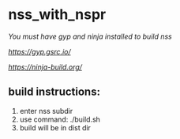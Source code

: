 # nss_with_nspr

*You must have gyp and ninja installed to build nss*

*https://gyp.gsrc.io/* 

*https://ninja-build.org/*

## build instructions:
1) enter nss subdir
2) use command: ./build.sh
3) build will be in dist dir
